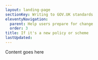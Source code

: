 ```yaml
---
layout: landing-page
sectionKey: Writing to GOV.UK standards
eleventyNavigation:
  parent: Help users prepare for change
  order: 3
title: If it's a new policy or scheme
lastUpdated:
---
```

Content goes here